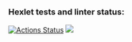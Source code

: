 ### Hexlet tests and linter status:
[![Actions Status](https://github.com/RomanKazakov1980/python-project-lvl1/workflows/hexlet-check/badge.svg)](https://github.com/RomanKazakov1980/python-project-lvl1/actions)
<a href="https://codeclimate.com/github/codeclimate/codeclimate/test_coverage"><img src="https://api.codeclimate.com/v1/badges/a99a88d28ad37a79dbf6/test_coverage" /></a>